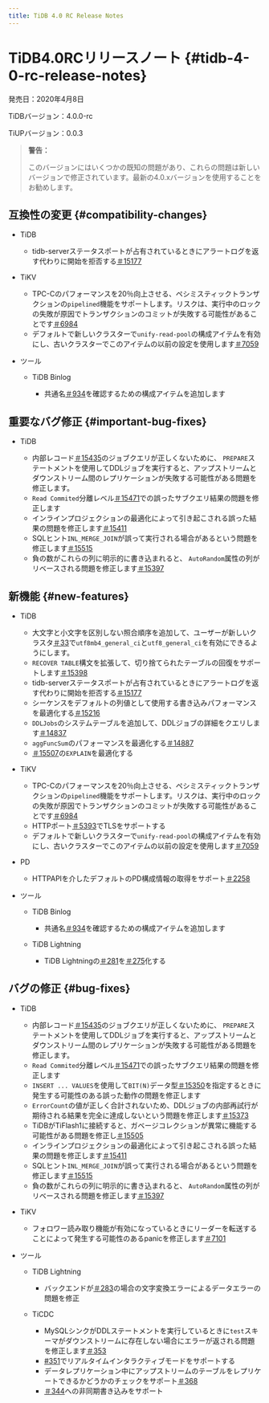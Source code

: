```yaml
---
title: TiDB 4.0 RC Release Notes
---
```


# TiDB4.0RCリリースノート {#tidb-4-0-rc-release-notes}

発売日：2020年4月8日

TiDBバージョン：4.0.0-rc

TiUPバージョン：0.0.3

> **警告：**
>
> このバージョンにはいくつかの既知の問題があり、これらの問題は新しいバージョンで修正されています。最新の4.0.xバージョンを使用することをお勧めします。

## 互換性の変更 {#compatibility-changes}

-   TiDB

    -   tidb-serverステータスポートが占有されているときにアラートログを返す代わりに開始を拒否する[＃15177](https://github.com/pingcap/tidb/pull/15177)

-   TiKV

    -   TPC-Cのパフォーマンスを20％向上させる、ペシミスティックトランザクションの`pipelined`機能をサポートします。リスクは、実行中のロックの失敗が原因でトランザクションのコミットが失敗する可能性があることです[＃6984](https://github.com/tikv/tikv/pull/6984)
    -   デフォルトで新しいクラスターで`unify-read-pool`の構成アイテムを有効にし、古いクラスターでこのアイテムの以前の設定を使用します[＃7059](https://github.com/tikv/tikv/pull/7059)

-   ツール

    -   TiDB Binlog

        -   共通名[＃934](https://github.com/pingcap/tidb-binlog/pull/934)を確認するための構成アイテムを追加します

## 重要なバグ修正 {#important-bug-fixes}

-   TiDB

    -   内部レコード[＃15435](https://github.com/pingcap/tidb/pull/15435)のジョブクエリが正しくないために、 `PREPARE`ステートメントを使用してDDLジョブを実行すると、アップストリームとダウンストリーム間のレプリケーションが失敗する可能性がある問題を修正します。
    -   `Read Commited`分離レベル[＃15471](https://github.com/pingcap/tidb/pull/15471)での誤ったサブクエリ結果の問題を修正します
    -   インラインプロジェクションの最適化によって引き起こされる誤った結果の問題を修正します[＃15411](https://github.com/pingcap/tidb/pull/15411)
    -   SQLヒント`INL_MERGE_JOIN`が誤って実行される場合があるという問題を修正します[＃15515](https://github.com/pingcap/tidb/pull/15515)
    -   負の数がこれらの列に明示的に書き込まれると、 `AutoRandom`属性の列がリベースされる問題を修正します[＃15397](https://github.com/pingcap/tidb/pull/15397)

## 新機能 {#new-features}

-   TiDB

    -   大文字と小文字を区別しない照合順序を追加して、ユーザーが新しいクラスタ[＃33](https://github.com/pingcap/tidb/projects/33)で`utf8mb4_general_ci`と`utf8_general_ci`を有効にできるようにします。
    -   `RECOVER TABLE`構文を拡張して、切り捨てられたテーブルの回復をサポートします[＃15398](https://github.com/pingcap/tidb/pull/15398)
    -   tidb-serverステータスポートが占有されているときにアラートログを返す代わりに開始を拒否する[＃15177](https://github.com/pingcap/tidb/pull/15177)
    -   シーケンスをデフォルトの列値として使用する書き込みパフォーマンスを最適化する[＃15216](https://github.com/pingcap/tidb/pull/15216)
    -   `DDLJobs`のシステムテーブルを追加して、DDLジョブの詳細をクエリします[＃14837](https://github.com/pingcap/tidb/pull/14837)
    -   `aggFuncSum`のパフォーマンスを最適化する[＃14887](https://github.com/pingcap/tidb/pull/14887)
    -   [＃15507](https://github.com/pingcap/tidb/pull/15507)の`EXPLAIN`を最適化する

-   TiKV

    -   TPC-Cのパフォーマンスを20％向上させる、ペシミスティックトランザクションの`pipelined`機能をサポートします。リスクは、実行中のロックの失敗が原因でトランザクションのコミットが失敗する可能性があることです[＃6984](https://github.com/tikv/tikv/pull/6984)
    -   HTTPポート[＃5393](https://github.com/tikv/tikv/pull/5393)でTLSをサポートする
    -   デフォルトで新しいクラスターで`unify-read-pool`の構成アイテムを有効にし、古いクラスターでこのアイテムの以前の設定を使用します[＃7059](https://github.com/tikv/tikv/pull/7059)

-   PD

    -   HTTPAPIを介したデフォルトのPD構成情報の取得をサポート[＃2258](https://github.com/pingcap/pd/pull/2258)

-   ツール

    -   TiDB Binlog

        -   共通名[＃934](https://github.com/pingcap/tidb-binlog/pull/934)を確認するための構成アイテムを追加します

    -   TiDB Lightning

        -   TiDB Lightningの[＃281](https://github.com/pingcap/tidb-lightning/pull/281)を[＃275](https://github.com/pingcap/tidb-lightning/pull/275)化する

## バグの修正 {#bug-fixes}

-   TiDB

    -   内部レコード[＃15435](https://github.com/pingcap/tidb/pull/15435)のジョブクエリが正しくないために、 `PREPARE`ステートメントを使用してDDLジョブを実行すると、アップストリームとダウンストリーム間のレプリケーションが失敗する可能性がある問題を修正します。
    -   `Read Commited`分離レベル[＃15471](https://github.com/pingcap/tidb/pull/15471)での誤ったサブクエリ結果の問題を修正します
    -   `INSERT ... VALUES`を使用して`BIT(N)`データ型[＃15350](https://github.com/pingcap/tidb/pull/15350)を指定するときに発生する可能性のある誤った動作の問題を修正します
    -   `ErrorCount`の値が正しく合計されないため、DDLジョブの内部再試行が期待される結果を完全に達成しないという問題を修正します[＃15373](https://github.com/pingcap/tidb/pull/15373)
    -   TiDBがTiFlash1に接続すると、ガベージコレクションが異常に機能する可能性がある問題を修正し[＃15505](https://github.com/pingcap/tidb/pull/15505)
    -   インラインプロジェクションの最適化によって引き起こされる誤った結果の問題を修正します[＃15411](https://github.com/pingcap/tidb/pull/15411)
    -   SQLヒント`INL_MERGE_JOIN`が誤って実行される場合があるという問題を修正します[＃15515](https://github.com/pingcap/tidb/pull/15515)
    -   負の数がこれらの列に明示的に書き込まれると、 `AutoRandom`属性の列がリベースされる問題を修正します[＃15397](https://github.com/pingcap/tidb/pull/15397)

-   TiKV
    -   フォロワー読み取り機能が有効になっているときにリーダーを転送することによって発生する可能性のあるpanicを修正します[＃7101](https://github.com/tikv/tikv/pull/7101)

-   ツール

    -   TiDB Lightning

        -   バックエンドが[＃283](https://github.com/pingcap/tidb-lightning/pull/283)の場合の文字変換エラーによるデータエラーの問題を修正

    -   TiCDC

        -   MySQLシンクがDDLステートメントを実行しているときに`test`スキーマがダウンストリームに存在しない場合にエラーが返される問題を修正します[＃353](https://github.com/pingcap/tiflow/pull/353)
        -   [#351](https://github.com/pingcap/tiflow/pull/351)でリアルタイムインタラクティブモードをサポートする
        -   データレプリケーション中にアップストリームのテーブルをレプリケートできるかどうかのチェックをサポート[＃368](https://github.com/pingcap/tiflow/pull/368)
        -   [＃344](https://github.com/pingcap/tiflow/pull/344)への非同期書き込みをサポート
